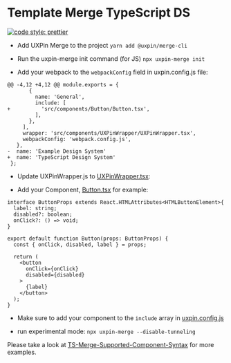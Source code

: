# Template Merge TypeScript DS
[![code style: prettier](https://img.shields.io/badge/code_style-prettier-ff69b4.svg)](https://github.com/prettier/prettier)

- Add UXPin Merge to the project
  `yarn add @uxpin/merge-cli`

- Run the uxpin-merge init command (for JS)
  `npx uxpin-merge init`

- Add your webpack to the `webpackConfig` field in uxpin.config.js file:
```
@@ -4,12 +4,12 @@ module.exports = {
       {
         name: 'General',
         include: [
+          'src/components/Button/Button.tsx',
         ],
       },
     ],
     wrapper: 'src/components/UXPinWrapper/UXPinWrapper.tsx',
     webpackConfig: 'webpack.config.js',
   },
-  name: 'Example Design System'
+  name: 'TypeScript Design System'
 };
```

- Update UXPinWrapper.js to [UXPinWrapper.tsx](https://github.com/uxpin-merge/template-merge-typescript-ds/blob/master/src/components/UXPinWrapper/UXPinWrapper.tsx):

- Add your Component, [Button.tsx](https://github.com/uxpin-merge/template-merge-typescript-ds/blob/master/src/components/Button/Button.tsx) for example:
```
interface ButtonProps extends React.HTMLAttributes<HTMLButtonElement>{
  label: string;
  disabled?: boolean;
  onClick?: () => void;
}

export default function Button(props: ButtonProps) {
  const { onClick, disabled, label } = props;

  return (
    <button
      onClick={onClick}
      disabled={disabled}
    >
      {label}
    </button>
  );
}
```

- Make sure to add your component to the `include` array in [uxpin.config.js](https://github.com/uxpin-merge/template-merge-typescript-ds/blob/52d17ce3d005d47df12f10fb9a4c59b1eff2e344/uxpin.config.js#L7)

- run experimental mode: `npx uxpin-merge --disable-tunneling`

Please take a look at [TS-Merge-Supported-Component-Syntax](https://github.com/uxpin-merge/Typescript-component-examples) for more examples.
